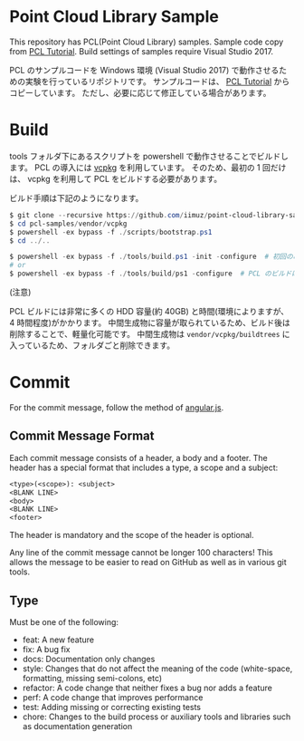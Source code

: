 # Point Cloud Library Sample

This repository has PCL(Point Cloud Library) samples.
Sample code copy from [PCL Tutorial][pcl-tutorial].
Build settings of samples require Visual Studio 2017.

PCL のサンプルコードを Windows 環境 (Visual Studio 2017) で動作させるための実験を行っているリポジトリです。
サンプルコードは、 [PCL Tutorial][pcl-tutorial] からコピーしています。
ただし、必要に応じて修正している場合があります。

[pcl-tutorial]: http://pointclouds.org/documentation/tutorials/

# Build

tools フォルダ下にあるスクリプトを powershell で動作させることでビルドします。
PCL の導入には [vcpkg][vcpkg] を利用しています。
そのため、最初の 1 回だけは、 vcpkg を利用して PCL をビルドする必要があります。

ビルド手順は下記のようになります。

```ps1
$ git clone --recursive https://github.com/iimuz/point-cloud-library-sample.git pcl-samples
$ cd pcl-samples/vendor/vcpkg
$ powershell -ex bypass -f ./scripts/bootstrap.ps1
$ cd ../..

$ powershell -ex bypass -f ./tools/build.ps1 -init -configure  # 初回のみ
# or
$ powershell -ex bypass -f ./tools/build/ps1 -configure  # PCL のビルドはスキップ
```

(注意)

PCL ビルドには非常に多くの HDD 容量(約 40GB) と時間(環境によりますが、 4 時間程度)がかかります。
中間生成物に容量が取られているため、ビルド後は削除することで、軽量化可能です。
中間生成物は `vendor/vcpkg/buildtrees` に入っているため、フォルダごと削除できます。

[vcpkg]: https://github.com/Microsoft/vcpkg

# Commit

For the commit message, follow the method of [angular.js][angularjs].

[angularjs]: https://github.com/angular/angular.js/blob/master/DEVELOPERS.md#commits

## Commit Message Format

Each commit message consists of a header,
a body and a footer. The header has a special format that includes a type,
a scope and a subject:

```txt
<type>(<scope>): <subject>
<BLANK LINE>
<body>
<BLANK LINE>
<footer>
```

The header is mandatory and the scope of the header is optional.

Any line of the commit message cannot be longer 100 characters!
This allows the message to be easier to read on GitHub
as well as in various git tools.

## Type

Must be one of the following:

* feat: A new feature
* fix: A bug fix
* docs: Documentation only changes
* style: Changes that do not affect the meaning of the code (white-space,
    formatting, missing semi-colons, etc)
* refactor: A code change that neither fixes a bug nor adds a feature
* perf: A code change that improves performance
* test: Adding missing or correcting existing tests
* chore: Changes to the build process or auxiliary tools
    and libraries such as documentation generation

